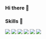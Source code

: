 ### Hi there 👋


### Skills 👏
<img src="https://img.shields.io/badge/node.js-E34F26?style=for-the-badge&logo=node.js&logoColor=#339933">
<img src="https://img.shields.io/badge/javascript-E34F26?style=for-the-badge&logo=javascript&logoColor=#F7DF1E">
<img src="https://img.shields.io/badge/javascript-F7DF1E?style=for-the-badge&logo=javascript&logoColor=black"> 
<img src="https://img.shields.io/badge/express-E34F26?style=for-the-badge&logo=express&logoColor=##000000">
<img src="https://img.shields.io/badge/oracle-E34F26?style=for-the-badge&logo=oracl&logoColor=##F80000">
<img src="https://img.shields.io/badge/git-E34F26?style=for-the-badge&logo=git&logoColor=###F05032">



<!--
**23hh/23hh** is a ✨ _special_ ✨ repository because its `README.md` (this file) appears on your GitHub profile.

Here are some ideas to get you started:

- 🔭 I’m currently working on ...
- 🌱 I’m currently learning ...
- 👯 I’m looking to collaborate on ...
- 🤔 I’m looking for help with ...
- 💬 Ask me about ...
- 📫 How to reach me: ...
- 😄 Pronouns: ...
- ⚡ Fun fact: ...
-->
